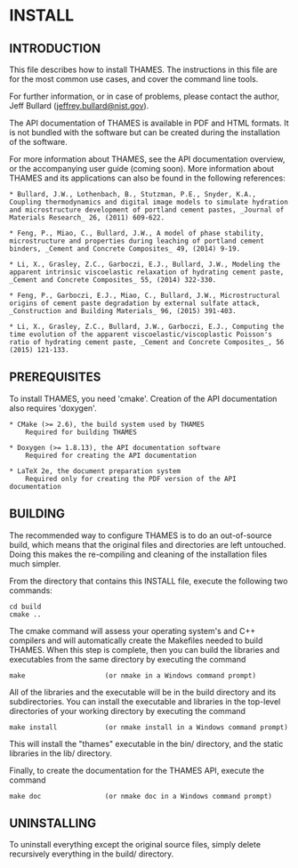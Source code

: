 # INSTALL

## INTRODUCTION

This file describes how to install THAMES.  The instructions in this file
are for the most common use cases, and cover the command line tools.

For further information, or in case of problems, please contact the author,
Jeff Bullard (jeffrey.bullard@nist.gov).

The API documentation of THAMES is available in PDF and HTML formats.  It
is not bundled with the software but can be created during the installation
of the software.

For more information about THAMES, see the API documentation overview, or
the accompanying user guide (coming soon).  More information about THAMES and
its applications can also be found in the following references:

    * Bullard, J.W., Lothenbach, B., Stutzman, P.E., Snyder, K.A., Coupling thermodynamics and digital image models to simulate hydration and microstructure development of portland cement pastes, _Journal of Materials Research_ 26, (2011) 609-622.

    * Feng, P., Miao, C., Bullard, J.W., A model of phase stability, microstructure and properties during leaching of portland cement binders, _Cement and Concrete Composites_ 49, (2014) 9-19.

    * Li, X., Grasley, Z.C., Garboczi, E.J., Bullard, J.W., Modeling the apparent intrinsic viscoelastic relaxation of hydrating cement paste, _Cement and Concrete Composites_ 55, (2014) 322-330.

    * Feng, P., Garboczi, E.J., Miao, C., Bullard, J.W., Microstructural origins of cement paste degradation by external sulfate attack, _Construction and Building Materials_ 96, (2015) 391-403.

    * Li, X., Grasley, Z.C., Bullard, J.W., Garboczi, E.J., Computing the time evolution of the apparent viscoelastic/viscoplastic Poisson's ratio of hydrating cement paste, _Cement and Concrete Composites_, 56 (2015) 121-133.


## PREREQUISITES

To install THAMES, you need 'cmake'.  Creation of the API documentation also
requires 'doxygen'.

    * CMake (>= 2.6), the build system used by THAMES
        Required for building THAMES

    * Doxygen (>= 1.8.13), the API documentation software
        Required for creating the API documentation

    * LaTeX 2e, the document preparation system
        Required only for creating the PDF version of the API documentation


## BUILDING

The recommended way to configure THAMES is to do an out-of-source build,
which means that the original files and directories are left untouched.
Doing this makes the re-compiling and cleaning of the installation files
much simpler.

From the directory that contains this INSTALL file, execute the following
two commands:

    cd build
    cmake ..

The cmake command will assess your operating system's and C++ compilers
and will automatically create the Makefiles needed to build THAMES.  When
this step is complete, then you can build the libraries and executables
from the same directory by executing the command

    make                    (or nmake in a Windows command prompt)

All of the libraries and the executable will be in the build directory and
its subdirectories.  You can install the executable and libraries in the
top-level directories of your working directory by executing the command

    make install            (or nmake install in a Windows command prompt)

This will install the "thames" executable in the bin/ directory, and the
static libraries in the lib/ directory.

Finally, to create the documentation for the THAMES API, execute the command

    make doc                (or nmake doc in a Windows command prompt)



## UNINSTALLING

To uninstall everything except the original source files, simply delete
recursively everything in the build/ directory.
